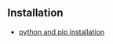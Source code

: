 ## Installation
- [python and pip installation](https://docs.python-guide.org/starting/install3/osx/)